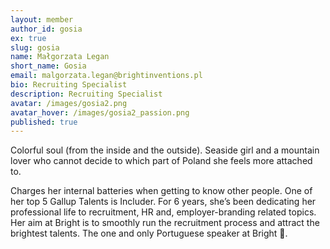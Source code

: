 ```yaml
---
layout: member
author_id: gosia
ex: true
slug: gosia
name: Małgorzata Legan
short_name: Gosia
email: malgorzata.legan@brightinventions.pl
bio: Recruiting Specialist
description: Recruiting Specialist
avatar: /images/gosia2.png
avatar_hover: /images/gosia2_passion.png
published: true
---
```

Colorful soul (from the inside and the outside). Seaside girl and a mountain lover who cannot decide to which part of Poland she feels more attached to. 

Charges her internal batteries when getting to know other people. One of her top 5 Gallup Talents is Includer. For 6 years, she’s been dedicating her professional life to recruitment, HR and, employer-branding related topics. Her aim at Bright is to smoothly run the recruitment process and attract the brightest talents. The one and only Portuguese speaker at Bright 🙂.